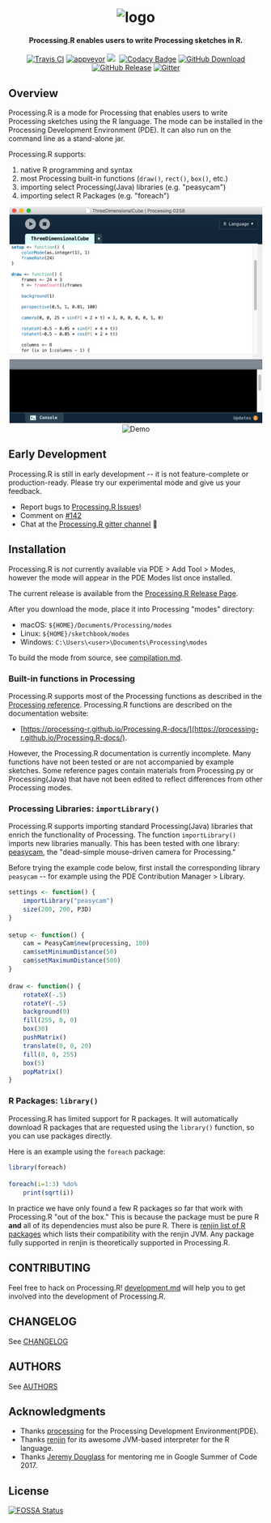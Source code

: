 <h1 align="center">
    <img src="./raw-docs/img/logo/logo.png" alt="logo" width="200">
  <br>
</h1>

<h4 align="center">Processing.R enables users to write Processing sketches in R.</h4>

<p align="center">
    <a href="https://travis-ci.org/gaocegege/Processing.R"><img src="https://travis-ci.org/gaocegege/Processing.R.svg?branch=master" alt="Travis CI"></a>
    <a href="https://ci.appveyor.com/project/gaocegege/processing-r/branch/master"><img src="https://ci.appveyor.com/api/projects/status/9lq6psaw9c18ins8/branch/master?svg=true" alt="appveyor"></a>
<a href="https://app.fossa.io/projects/git%2Bhttps%3A%2F%2Fgithub.com%2Fgaocegege%2FProcessing.R?ref=badge_shield" alt="FOSSA Status"><img src="https://app.fossa.io/api/projects/git%2Bhttps%3A%2F%2Fgithub.com%2Fgaocegege%2FProcessing.R.svg?type=shield"/></a>
    <a href="https://quay.io/repository/gaocegege/processing.r"><img src="https://img.shields.io/badge/docker-deprecated-yellowgreen.svg" alt=""></a>
    <!--<a href="https://quay.io/repository/gaocegege/processing.r"><img src="https://quay.io/repository/gaocegege/processing.r/status" alt="Docker Repository on Quay" title="Docker Repository on Quay"></a>-->
    <a href="https://www.codacy.com/app/gaocegege/Processing-R?utm_source=github.com&amp;utm_medium=referral&amp;utm_content=gaocegege/Processing.R&amp;utm_campaign=Badge_Grade"><img src="https://api.codacy.com/project/badge/Grade/33ebc49f6f764fffb7ea7bf617edf902" alt="Codacy Badge"></a>
    <!--<a href="https://www.codacy.com/app/gaocegege/Processing-R?utm_source=github.com&amp;utm_medium=referral&amp;utm_content=gaocegege/Processing.R&amp;utm_campaign=Badge_Coverage"><img src="https://api.codacy.com/project/badge/Coverage/33ebc49f6f764fffb7ea7bf617edf902" alt="Codacy Badge"></a>-->
    <a href="https://github.com/gaocegege/Processing.R/releases"><img src="https://img.shields.io/github/downloads/gaocegege/Processing.R/total.svg" alt="GitHub Download"></a>
    <a href="https://github.com/gaocegege/Processing.R/releases"><img src="https://img.shields.io/github/release/gaocegege/Processing.R.svg" alt="GitHub Release"></a>
    <a href="https://gitter.im/gaocegege/Processing.R?utm_source=badge&amp;utm_medium=badge&amp;utm_campaign=pr-badge"><img src="https://badges.gitter.im/gaocegege/Processing.R.svg" alt="Gitter"></a>
</p>

## Overview

Processing.R is a mode for Processing that enables users to write Processing sketches using the R language. The mode can be installed in the Processing Development Environment (PDE). It can also run on the command line as a stand-alone jar.

Processing.R supports:

1. native R programming and syntax
1. most Processing built-in functions (`draw()`, `rect()`, `box()`, etc.)
1. importing select Processing(Java) libraries (e.g. "peasycam")
1. importing select R Packages (e.g. "foreach") 

<div align="center">
	<img src="./raw-docs/img/editor.png" alt="Editor" width="500">
</div>

<div align="center">
	<img src="./raw-docs/img/demo.gif" alt="Demo" width="300">
</div>

## Early Development

Processing.R is still in early development -- it is not feature-complete or production-ready. Please try our experimental mode and give us your feedback.

-  Report bugs to [Processing.R Issues](https://github.com/gaocegege/Processing.R/issues)!
-  Comment on [#142](https://github.com/gaocegege/Processing.R/issues/142)
-  Chat at the [Processing.R gitter channel](https://gitter.im/gaocegege/Processing.R) :tada:

## Installation

Processing.R is *not* currently available via PDE > Add Tool > Modes, however the mode will appear in the PDE Modes list once installed.

The current release is available from the [Processing.R Release Page](https://github.com/gaocegege/Processing.R/releases). 

After you download the mode, place it into Processing "modes" directory:

- macOS: `${HOME}/Documents/Processing/modes`
- Linux: `${HOME}/sketchbook/modes`
- Windows: `C:\Users\<user>\Documents\Processing\modes`

To build the mode from source, see [compilation.md](./raw-docs/devel/compilation.md).

### Built-in functions in Processing

Processing.R supports most of the Processing functions as described in the [Processing reference](processing.org/reference/). Processing.R functions are described on the documentation website:

-  [https://processing-r.github.io/Processing.R-docs/](https://processing-r.github.io/Processing.R-docs/). 

However, the Processing.R documentation is currently incomplete. Many functions have not been tested or are not accompanied by example sketches. Some reference pages contain materials from Processing.py or Processing(Java) that have not been edited to reflect differences from other Processing modes.

### Processing Libraries: `importLibrary()`

Processing.R supports importing standard Processing(Java) libraries that enrich the functionality of Processing. The function `importLibrary()` imports new libraries manually. This has been tested with one library: [peasycam](http://mrfeinberg.com/peasycam/), the "dead-simple mouse-driven camera for Processing."

Before trying the example code below, first install the corresponding library `peasycam` -- for example using the PDE Contribution Manager > Library.

```r
settings <- function() {
    importLibrary("peasycam")
    size(200, 200, P3D)
}

setup <- function() {
    cam = PeasyCam$new(processing, 100)
    cam$setMinimumDistance(50)
    cam$setMaximumDistance(500)
}

draw <- function() {
    rotateX(-.5)
    rotateY(-.5)
    background(0)
    fill(255, 0, 0)
    box(30)
    pushMatrix()
    translate(0, 0, 20)
    fill(0, 0, 255)
    box(5)
    popMatrix()
}
```

### R Packages: `library()`

Processing.R has limited support for R packages. It will automatically download R packages that are requested using the `library()` function, so you can use packages directly.

Here is an example using the `foreach` package:

```r
library(foreach)

foreach(i=1:3) %do%
    print(sqrt(i))
```

In practice we have only found a few R packages so far that work with Processing.R "out of the box." This is because the package must be pure R  **and** all of its dependencies must also be pure R. There is [renjin list of R packages](http://packages.renjin.org/) which lists their compatibility with the renjin JVM. Any package fully supported in renjin is theoretically supported in Processing.R.

## CONTRIBUTING

Feel free to hack on Processing.R! [development.md](./raw-docs/development.md) will help you to get involved into the development of Processing.R.

## CHANGELOG

See [CHANGELOG](./CHANGELOG.md)

## AUTHORS

See [AUTHORS](./AUTHORS.md)

## Acknowledgments

* Thanks [processing](https://github.com/processing/processing) for the Processing Development Environment(PDE).
* Thanks [renjin](https://github.com/bedatadriven/renjin) for its awesome JVM-based interpreter for the R language.
* Thanks [Jeremy Douglass](https://github.com/jeremydouglass) for mentoring me in Google Summer of Code 2017.


## License
[![FOSSA Status](https://app.fossa.io/api/projects/git%2Bhttps%3A%2F%2Fgithub.com%2Fgaocegege%2FProcessing.R.svg?type=large)](https://app.fossa.io/projects/git%2Bhttps%3A%2F%2Fgithub.com%2Fgaocegege%2FProcessing.R?ref=badge_large)